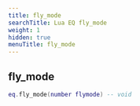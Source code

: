 ```yaml
---
title: fly_mode
searchTitle: Lua EQ fly_mode
weight: 1
hidden: true
menuTitle: fly_mode
---
```

## fly_mode
```lua
eq.fly_mode(number flymode) -- void
```